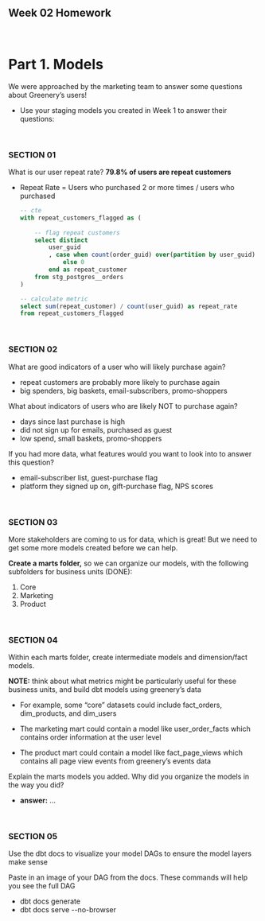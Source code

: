 ## Week 02 Homework

<br>

# Part 1. Models

We were approached by the marketing team to answer some questions about Greenery’s users! 
- Use your staging models you created in Week 1 to answer their questions:

<br>

### SECTION 01

What is our user repeat rate? **79.8% of users are repeat customers**
- Repeat Rate = Users who purchased 2 or more times / users who purchased

    ```sql
    -- cte
    with repeat_customers_flagged as (
        
        -- flag repeat customers
        select distinct
            user_guid
            , case when count(order_guid) over(partition by user_guid) > 1 then 1
                else 0
            end as repeat_customer
        from stg_postgres__orders
    )

    -- calculate metric
    select sum(repeat_customer) / count(user_guid) as repeat_rate
    from repeat_customers_flagged
    ```

<br>

### SECTION 02

What are good indicators of a user who will likely purchase again? 
- repeat customers are probably more likely to purchase again
- big spenders, big baskets, email-subscribers, promo-shoppers

What about indicators of users who are likely NOT to purchase again? 
- days since last purchase is high
- did not sign up for emails, purchased as guest
- low spend, small baskets, promo-shoppers

If you had more data, what features would you want to look into to answer this question?
- email-subscriber list, guest-purchase flag
- platform they signed up on, gift-purchase flag, NPS scores

<br>

### SECTION 03

More stakeholders are coming to us for data, which is great! But we need to get some more models created before we can help. 

**Create a marts folder,** so we can organize our models, with the following subfolders for business units (DONE):
1. Core
2. Marketing
3. Product

<br>

### SECTION 04

Within each marts folder, create intermediate models and dimension/fact models.

**NOTE:** think about what metrics might be particularly useful for these business units, and build dbt models using greenery’s data
- For example, some “core” datasets could include fact_orders, dim_products, and dim_users

- The marketing mart could contain a model like user_order_facts which contains order information at the user level

- The product mart could contain a model like fact_page_views which contains all page view events from greenery’s events data

Explain the marts models you added. Why did you organize the models in the way you did?
- **answer:** ...


<br>

### SECTION 05

Use the dbt docs to visualize your model DAGs to ensure the model layers make sense

Paste in an image of your DAG from the docs. These commands will help you see the full DAG
- dbt docs generate 
- dbt docs serve --no-browser